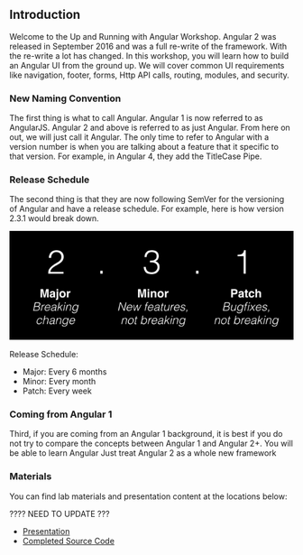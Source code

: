 ## Introduction

Welcome to the Up and Running with Angular Workshop.  Angular 2 was released in September 2016 and was a full re-write of the framework.  With the re-write a lot has changed.   In this workshop, you will learn how to build an Angular UI from the ground up.  We will cover common UI requirements like navigation, footer, forms, Http API calls, routing, modules, and security.


### New Naming Convention

The first thing is what to call Angular.  Angular 1 is now referred to as AngularJS.  Angular 2 and above is referred to as just Angular.  From here on out, we will just call it Angular.  The only time to refer to Angular with a version number is when you are talking about a feature that it specific to that version.  For example, in Angular 4, they add the TitleCase Pipe.

### Release Schedule
The second thing is that they are now following SemVer for the versioning of Angular and have a release schedule.  For example, here is how version 2.3.1 would break down.

![SemVer](images/semver.png)

Release Schedule:

* Major: Every 6 months
* Minor: Every month
* Patch: Every week

### Coming from Angular 1

Third, if you are coming from an Angular 1 background, it is best if you do not try to compare the concepts between Angular 1 and Angular 2+.  You will be able to learn Angular Just treat Angular 2 as a whole new framework  





### Materials

You can find lab materials and presentation content at the locations below:

????  NEED TO UPDATE ???

* [Presentation](https://github.com/digitaldrummerj/angular2-tutorial/blob/master/Angular%201%20and%20Sails%20Overview.pptx)
* [Completed Source Code](https://github.com/digitaldrummerj/angular2-tutorial/tree/code)

